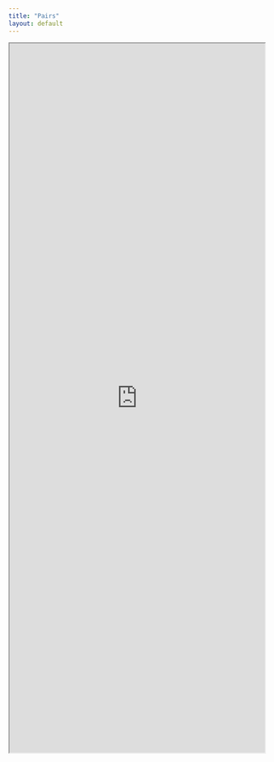 ```yaml
---
title: "Pairs"
layout: default
---
```


<iframe src="https://docs.google.com/spreadsheets/d/1bgnZHTAimWwn_7VXYJ5_0zNk6DfCBvv8OXVRhBPlklo/edit#gid=188130412" style="width:100%; height:1400px;  overflow: scroll; "></iframe>
